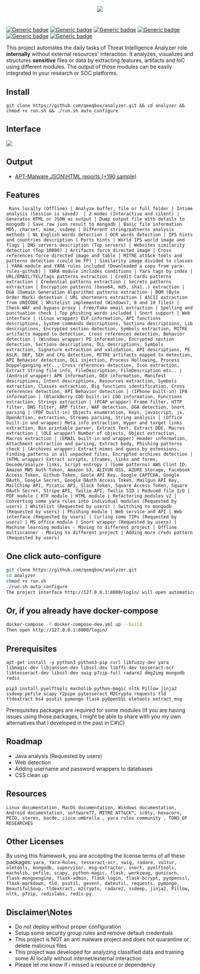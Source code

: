 <p align="center"> <img src="https://raw.githubusercontent.com/qeeqbox/analyzer/master/readme/analyzerlogo.png"></p>

#
[![Generic badge](https://img.shields.io/badge/dynamic/json.svg?url=https://raw.githubusercontent.com/qeeqbox/analyzer/master/info&label=Quality&query=$.grade&colorB=228B22&style=flat-square)](https://github.com/qeeqbox/analyzer/blob/master/info) [![Generic badge](https://img.shields.io/badge/dynamic/json.svg?url=https://raw.githubusercontent.com/qeeqbox/analyzer/master/info&label=version&query=$.version&colorB=blue&style=flat-square)](https://github.com/qeeqbox/analyzer/blob/master/changes.md) [![Generic badge](https://img.shields.io/badge/dynamic/json.svg?url=https://raw.githubusercontent.com/qeeqbox/analyzer/master/info&label=build&query=$.dockercomposebuild&colorB=green&style=flat-square)](https://github.com/qeeqbox/analyzer/blob/master/changes.md) [![Generic badge](https://img.shields.io/badge/dynamic/json.svg?url=https://raw.githubusercontent.com/qeeqbox/analyzer/master/info&label=test&query=$.automatedtest&colorB=green&style=flat-square)](https://github.com/qeeqbox/analyzer/blob/master/changes.md) [![Generic badge](https://img.shields.io/badge/dynamic/json.svg?url=https://raw.githubusercontent.com/qeeqbox/analyzer/master/info&label=implemented&query=$.implemented&colorB=lightgrey&style=flat-square)](https://github.com/qeeqbox/analyzer/blob/master/changes.md) [![Generic badge](https://img.shields.io/static/v1?label=%F0%9F%91%8D&message=!&color=yellow&style=flat-square)](https://github.com/qeeqbox/analyzer/stargazers)

This project automates the daily tasks of Threat Intelligence Analyzer role **internally** without external resources' interaction. It analyzes, visualizes and structures **sensitive** files or data by extracting features, artifacts and IoC using different modules. The output of those modules can be easily integrated in your research or SOC platforms.

## Install
```git clone https://github.com/qeeqbox/analyzer.git && cd analyzer &&  chmod +x run.sh && ./run.sh auto_configure```

## Interface
<img src="https://raw.githubusercontent.com/qeeqbox/analyzer/master/readme/intro.gif" style="max-width:768px"/>

## Output 
- [APT-Malware JSON\HTML reports (+190 sample)](https://files.qeeqbox.com/set1/)

## Features 
` Runs locally (Offline) | Analyze buffer, file or full folder | Intime analysis (Session is saved)  | 2 modes (Interactive and silent) | Generates HTML or JSON as output | Dump output file with details to mongodb | Save raw json result to mongodb | Basic file information MD5, charset, mime, ssdeep | Different string/patterns analysis methods | NL English words detection | OCR words detection | IPS hints and countries description | Ports hints | World IPS world image and flags | DNS servers description (Top servers) | Websites similarity detection (Top 10000) | Artifacts force directed image | Cross references force directed image and table | MITRE att&ck tools and patterns detection (could be FP) | Similarity image divided to classes | YARA module and YARA rules included (Downloaded a copy from yara-rules-github) | YARA module includes conditions | Yara tags by index | URL/EMAIL/TEL/Tags patterns extraction | Credit Cards patterns extraction | Credential patterns extraction | Secrets patterns extraction | Encryption patterns (base64, md5, sha1..) extraction | DGA (Domain Generation Algorithm) patterns extraction | BOM (Byte Order Mark) detection | URL shorteners extraction | ASCII extraction from UNICODE | Whitelist implemented (Windows7, 8 and 10 files) | Check WAF and bypass proxy | Free/Fake email extraction | Spelling and punctuation check | Top phishing words included | Snort support | Web interface | (Linux wrapper) ELF information, API functions descriptions, System commands descriptions, Sections descriptions, Lib descriptions, Encrypted section detection, Symbols extraction, MITRE artifacts mapped to detection, Cross references detection, Behavior detection | (Windows wrapper) PE information, Encrypted section detection, Sections descriptions, DLL descriptions, Symbols extraction, Signature extraction and validation, API descriptions, PE ASLR, DEP, SEH and CFG detection, MITRE artifacts mapped to detection, API Behavior detection, DLL injection, Process Hollowing, Process Doppelganging etc.., Cross references detection, Icon extraction, Extract String file info, FileDescription, FileDescription etc.. | (Android wrapper) APK information, DEX information, Manifest descriptions, Intent descriptions, Resources extraction, Symbols extraction, Classes extraction, Big functions identification, Cross references detection, API Behavior detection | (IPhone built-in) IPA information | (BlackBerry COD built-in) COD information, Functions extraction, Strings extraction | (PCAP wrapper) Frame filter, HTTP filter, DNS filter, ARP filter, WAF detection, DGA detection, Snort parsing | (PDF built-in) Objects enumeration, Keys, javascript, js, OpenAction, extraction, Streams parsing, String analysis | (Office built-in and wrapper) Meta info extraction, Hyper and target links extraction, Bin printable parser, Extract Text, Extract DDE, Macros extraction | (OLE wrapper) Number of objects, Object extraction, Macros extraction | (EMAIL built-in and wrapper) Header information, Attachment extraction and parsing, Extract body, Phishing patterns check | (Archives wrapper) Extract mimes and guess by extensions, Finding patterns in all unpacked files, Encrypted archives detection | (HTML wrapper) Extract scripts, iframes, links and forms, Decode/analyze links, Script entropy | (Some patterns) AWS Clint ID, Amazon MWS Auth Token, Amazon S3, ALIYUN OSS, AZURE Storage, Facebook Access Token, Github Token, Goole API Key, Google CAPTCHA, Google OAuth, Google Secret, Google OAuth Access Token, Mailgun API Key, MailChimp API, Picatic API, Slack Token, Square Access Token, Square OAuth Secret, Stripe API, Twilio API, Twilio SID | Reduced file I/O | PDF module | RTF module | HTML module | Refactoring modules v2 | Converting some yara rules into individual modules (Requested by users) | Whitelist (Requested by users) | Switching to mongodb (Requested by users) | Phishing module | Web service and API | Web interface (Requested by users) | Curling some TIPs (Requested by users) | MS office module | Snort wrapper (Requested by users) | Machine learning modules - Moving to different project | Offline multiscanner - Moving to different project | Adding more creds pattern (Requested by users)`

## One click auto-configure
```bash
git clone https://github.com/qeeqbox/analyzer.git
cd analyzer
chmod +x run.sh
./run.sh auto_configure
The project interface http://127.0.0.1:8000/login/ will open automatically after finishing the initialization process
```

## Or, if you already have docker-compose
```bash
docker-compose -f docker-compose-dev.yml up --build
Then open http://127.0.0.1:8000/login/
```

## Prerequisites
`apt-get install -y python3 python3-pip curl libfuzzy-dev yara libmagic-dev libjansson-dev libssl-dev libffi-dev tesseract-ocr libtesseract-dev libssl-dev swig p7zip-full radare2 dmg2img mongodb redis`

`pip3 install pyelftools macholib python-magic nltk Pillow jinja2 ssdeep pefile scapy r2pipe pytesseract M2Crypto requests tld tldextract bs4 psutil pymongo flask pyOpenSSL oletools extract_msg`

Prerequisites packages are required for some modules (If you are having issues using those packages, I might be able to share with you my own alternatives that I developed in the past in C#\C)

## Roadmap
- Java analysis (Requested by users)
- Web detection
- Adding username and password wrappers to databases
- CSS clean up

## Resources
`Linux documentation, MacOS documentation, Windows documentation, Android documentation, software77, MITRE ATT&CK™, sc0ty, hexacorn, PEID, steren, bacde, cisco umbrella , yara rules community , TONS OF RESEARCHES`

## Other Licenses
By using this framework, you are accepting the license terms of all these packages: `yara, Yara-Rules, tesseract-ocr, swig, radare, vu1tur, oletools, mongodb, supervisor, msg-extractor, snort, pyelftools, macholib, pefile, scapy, python-magic, flask, werkzeug, gunicorn, flask-mongoengine, flask-admin, flask-login, flask-bcrypt, pyopenssl, flask-markdown, tld, psutil, gevent, dateutil, requests, pymongo, BeautifulSoup, tldextract, m2crypto, radare2, ssdeep, jinja2, Pillow, nltk, p7zip, redislabs, redis-py`

## Disclaimer\Notes
- Do not deploy without proper configuration
- Setup some security group rules and remove default credentials
- This project is NOT an anti malware project and does not quarantine or delete malicious files
- This project was developed for analyzing classified data and training some AI locally without internet/external interaction
- Please let me know if i missed a resource or dependency
